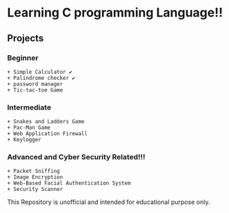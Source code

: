 # Learning C programming Language!!

## Projects

### Beginner

    + Simple Calculator ✔  
    + Palindrome checker ✔
    + password manager
    + Tic-tac-toe Game
   
### Intermediate

   
    + Snakes and Ladders Game
    + Pac-Man Game
    + Web Application Firewall 
    + Keylogger 
    

### Advanced and Cyber Security Related!!!

   
   
    + Packet Sniffing 
    + Image Encryption 
    + Web-Based Facial Authentication System 
    + Security Scanner

This Repository is unofficial and intended for educational purpose only.

